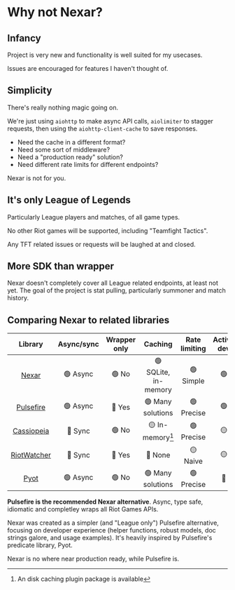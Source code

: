# Why not Nexar?

## Infancy

Project is very new and functionality is well suited for my usecases.

Issues are encouraged for features I haven't thought of.

## Simplicity

There's really nothing magic going on.

We're just using `aiohttp` to make async API calls, `aiolimiter` to stagger requests, then using the `aiohttp-client-cache` to save responses.

- Need the cache in a different format?
- Need some sort of middleware?
- Need a "production ready" solution?
- Need different rate limits for different endpoints?

Nexar is not for you.

## It's only League of Legends

Particularly League players and matches, of all game types.

No other Riot games will be supported, including "Teamfight Tactics".

Any TFT related issues or requests will be laughed at and closed.

## More SDK than wrapper

Nexar doesn't completely cover all League related endpoints, at least not yet. The goal of the project is stat pulling, particularly summoner and match history.

## Comparing Nexar to related libraries

|                           Library                            |      Async/sync      |   Wrapper only    |             Caching              |      Rate limiting      |   Active dev    |
| :----------------------------------------------------------: | :------------------: | :---------------: | :------------------------------: | :---------------------: | :-------------: |
|         [Nexar](https://github.com/joshpaulie/nexar)         | :green_circle: Async | :green_circle: No | :green_circle: SQLite, in-memory | :green_circle:  Simple  | :green_circle:  |
|      [Pulsefire](https://github.com/iann838/pulsefire)       | :green_circle: Async | :red_circle: Yes  |  :green_circle: Many solutions   | :green_circle:  Precise | :green_circle:  |
| [Cassiopeia](https://github.com/meraki-analytics/cassiopeia) |  :red_circle: Sync   | :green_circle: No |  :yellow_circle: In-memory[^1]   | :green_circle: Precise  | :yellow_circle: |
| [RiotWatcher](https://github.com/pseudonym117/Riot-Watcher)  |  :red_circle: Sync   | :red_circle: Yes  |        :red_circle: None         |  :yellow_circle: Naive  | :yellow_circle: |
|           [Pyot](https://github.com/iann838/Pyot)            | :green_circle: Async | :green_circle: No |  :green_circle: Many solutions   | :green_circle: Precise  |  :red_circle:   |

[^1]: An disk caching plugin package is available

**Pulsefire is the recommended Nexar alternative**. Async, type safe, idiomatic and completley wraps all Riot Games APIs.

Nexar was created as a simpler (and "League only") Pulsefire alternative, focusing on developer experience (helper functions, robust models, doc strings galore, and usage examples). It's heavily inspired by Pulsefire's predicate library, Pyot.

Nexar is no where near production ready, while Pulsefire is.
